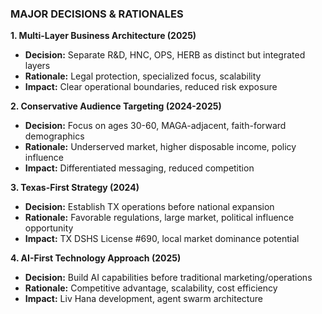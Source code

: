 ### MAJOR DECISIONS & RATIONALES

**1. Multi-Layer Business Architecture (2025)**

- **Decision:** Separate R&D, HNC, OPS, HERB as distinct but integrated layers
- **Rationale:** Legal protection, specialized focus, scalability
- **Impact:** Clear operational boundaries, reduced risk exposure

**2. Conservative Audience Targeting (2024-2025)**

- **Decision:** Focus on ages 30-60, MAGA-adjacent, faith-forward demographics
- **Rationale:** Underserved market, higher disposable income, policy influence
- **Impact:** Differentiated messaging, reduced competition

**3. Texas-First Strategy (2024)**

- **Decision:** Establish TX operations before national expansion
- **Rationale:** Favorable regulations, large market, political influence opportunity
- **Impact:** TX DSHS License #690, local market dominance potential

**4. AI-First Technology Approach (2025)**

- **Decision:** Build AI capabilities before traditional marketing/operations
- **Rationale:** Competitive advantage, scalability, cost efficiency
- **Impact:** Liv Hana development, agent swarm architecture
